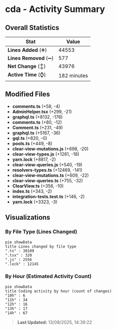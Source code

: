 # cda - Activity Summary 

## Overall Statistics

| Stat                   | Value                                                             |
| ---------------------- | ----------------------------------------------------------------- |
| **Lines Added** (➕)   | 44553                                          |
| **Lines Removed** (➖) | 577                                        |
| **Net Change** (↕)    | 43976                |
| **Active Time** (⌚)   | 182 minutes |


## Modified Files
- **comments.ts** (+58, -4)
- **AdminHelper.tsx** (+299, -21)
- **graphql.ts** (+8132, -176)
- **comments.ts** (+80, -12)
- **Comment.ts** (+231, -49)
- **graphql.ts** (+5167, -36)
- **gql.ts** (+820, -0)
- **pools.ts** (+449, -8)
- **clear-view-mutations.js** (+698, -20)
- **clear-view-types.js** (+1261, -18)
- **yarn.lock** (+8817, -2)
- **clear-view-queries.js** (+540, -19)
- **resolvers-types.ts** (+12469, -141)
- **clear-view-mutations.ts** (+609, -22)
- **clear-view-queries.ts** (+755, -32)
- **ClearView.ts** (+356, -10)
- **index.ts** (+343, -2)
- **integration-tests.test.ts** (+146, -2)
- **yarn.lock** (+3323, -3)

## Visualizations

### By File Type (Lines Changed)

```mermaid
pie showData
title Lines changed by file type
".ts" : 30109
".tsx" : 320
".js" : 2556
".lock" : 12145
```

### By Hour (Estimated Activity Count)

```mermaid
pie showData
title Coding activity by hour (count of changes)
"10h" : 6
"11h" : 34
"12h" : 16
"13h" : 17
"14h" : 67
```


> **Last Updated:** 13/08/2025, 14:39:22
